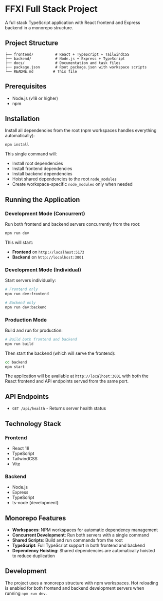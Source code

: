# FFXI Full Stack Project

A full stack TypeScript application with React frontend and Express backend in a monorepo structure.

## Project Structure

```
├── frontend/          # React + TypeScript + TailwindCSS
├── backend/           # Node.js + Express + TypeScript
├── docs/              # Documentation and task files
├── package.json       # Root package.json with workspace scripts
└── README.md         # This file
```

## Prerequisites

- Node.js (v18 or higher)
- npm

## Installation

Install all dependencies from the root (npm workspaces handles everything automatically):

```bash
npm install
```

This single command will:
- Install root dependencies
- Install frontend dependencies
- Install backend dependencies
- Hoist shared dependencies to the root `node_modules`
- Create workspace-specific `node_modules` only when needed

## Running the Application

### Development Mode (Concurrent)

Run both frontend and backend servers concurrently from the root:

```bash
npm run dev
```

This will start:
- **Frontend** on `http://localhost:5173`
- **Backend** on `http://localhost:3001`

### Development Mode (Individual)

Start servers individually:

```bash
# Frontend only
npm run dev:frontend

# Backend only
npm run dev:backend
```

### Production Mode

Build and run for production:

```bash
# Build both frontend and backend
npm run build
```

Then start the backend (which will serve the frontend):
```bash
cd backend
npm start
```

The application will be available at `http://localhost:3001` with both the React frontend and API endpoints served from the same port.

## API Endpoints

- `GET /api/health` - Returns server health status

## Technology Stack

### Frontend
- React 18
- TypeScript
- TailwindCSS
- Vite

### Backend
- Node.js
- Express
- TypeScript
- ts-node (development)

## Monorepo Features

- **Workspaces**: NPM workspaces for automatic dependency management
- **Concurrent Development**: Run both servers with a single command
- **Shared Scripts**: Build and run commands from the root
- **TypeScript**: Full TypeScript support in both frontend and backend
- **Dependency Hoisting**: Shared dependencies are automatically hoisted to reduce duplication

## Development

The project uses a monorepo structure with npm workspaces. Hot reloading is enabled for both frontend and backend development servers when running `npm run dev`.